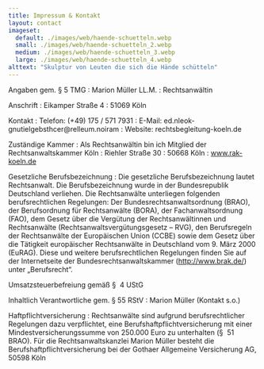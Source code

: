 ```yaml
---
title: Impressum & Kontakt
layout: contact
imageset:
  default: ./images/web/haende-schuetteln.webp
  small: ./images/web/haende-schuetteln_2.webp
  medium: ./images/web/haende-schuetteln_3.webp
  large: ./images/web/haende-schuetteln_4.webp
alttext: "Skulptur von Leuten die sich die Hände schütteln"
---
```


Angaben gem. § 5 TMG
: Marion Müller LL.M.
: Rechtsanwältin

Anschrift
: Eikamper Straße 4
: 51069 Köln

Kontakt
: Telefon: (+49) 175 / 571 7931
: E-Mail: <span class="rev" data-js-send="ed<!--testcase-1-->.nl<!--testcase-2-->eok.gnutielgebsthcer<!--testcase-3-->@re<!--testcase-4-->lleum.noiram">ed<!--testcase-1-->.nl<!--testcase-2-->eok-gnutielgebsthcer<!--testcase-3-->@re<!--testcase-4-->lleum.noiram<span>
: Website: rechtsbegleitung-koeln.de

Zuständige Kammer
: Als Rechtsanwältin bin ich Mitglied der Rechtsanwaltskammer Köln
: Riehler Straße 30
: 50668 Köln
: www.rak-koeln.de

Gesetzliche Berufsbezeichnung 
: Die gesetzliche Berufsbezeichnung lautet Rechtsanwalt. Die Berufsbezeichnung wurde in der Bundesrepublik Deutschland verliehen. Die Rechtsanwälte unterliegen folgenden berufsrechtlichen Regelungen: Der Bundesrechtsanwaltsordnung (BRAO), der Berufsordnung für Rechtsanwälte (BORA), der Fachanwaltsordnung (FAO), dem Gesetz über die Vergütung der Rechtsanwältinnen und Rechtsanwälte (Rechtsanwaltsvergütungsgesetz – RVG), den Berufsregeln der Rechtsanwälte der Europäischen Union (CCBE) sowie dem Gesetz über die Tätigkeit europäischer Rechtsanwälte in Deutschland vom 9. März 2000 (EuRAG). Diese und weitere berufsrechtlichen Regelungen finden Sie auf der Internetseite der Bundesrechtsanwaltskammer (http://www.brak.de/) unter „Berufsrecht“.

Umsatzsteuerbefreiung gemäß §  4 UStG

Inhaltlich Verantwortliche gem. § 55 RStV
: Marion Müller (Kontakt s.o.)


Haftpflichtversicherung
: Rechtsanwälte sind aufgrund berufsrechtlicher Regelungen dazu verpflichtet, eine Berufshaftpflichtversicherung mit einer Mindestversicherungssumme von 250.000 Euro zu unterhalten (§  51 BRAO). Für die Rechtsanwaltskanzlei Marion Müller besteht die Berufshaftpflichtversicherung bei der Gothaer Allgemeine Versicherung AG, 50598 Köln